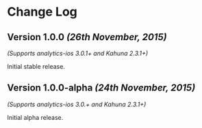 Change Log
==========

Version 1.0.0 *(26th November, 2015)*
-------------------------------------------
*(Supports analytics-ios 3.0.1+ and Kahuna 2.3.1+)*

Initial stable release.

Version 1.0.0-alpha *(24th November, 2015)*
-------------------------------------------
*(Supports analytics-ios 3.0.+ and Kahuna 2.3.1+)*

Initial alpha release.
